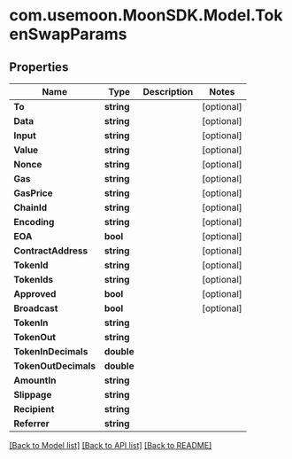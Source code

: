 # com.usemoon.MoonSDK.Model.TokenSwapParams

## Properties

Name | Type | Description | Notes
------------ | ------------- | ------------- | -------------
**To** | **string** |  | [optional] 
**Data** | **string** |  | [optional] 
**Input** | **string** |  | [optional] 
**Value** | **string** |  | [optional] 
**Nonce** | **string** |  | [optional] 
**Gas** | **string** |  | [optional] 
**GasPrice** | **string** |  | [optional] 
**ChainId** | **string** |  | [optional] 
**Encoding** | **string** |  | [optional] 
**EOA** | **bool** |  | [optional] 
**ContractAddress** | **string** |  | [optional] 
**TokenId** | **string** |  | [optional] 
**TokenIds** | **string** |  | [optional] 
**Approved** | **bool** |  | [optional] 
**Broadcast** | **bool** |  | [optional] 
**TokenIn** | **string** |  | 
**TokenOut** | **string** |  | 
**TokenInDecimals** | **double** |  | 
**TokenOutDecimals** | **double** |  | 
**AmountIn** | **string** |  | 
**Slippage** | **string** |  | 
**Recipient** | **string** |  | 
**Referrer** | **string** |  | 

[[Back to Model list]](../README.md#documentation-for-models) [[Back to API list]](../README.md#documentation-for-api-endpoints) [[Back to README]](../README.md)


